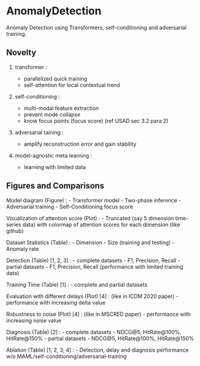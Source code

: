 # AnomalyDetection
Anomaly Detection using Transformers, self-conditioning and adversarial training.

## Novelty

1. transformer :
	- parallelized quick training
	- self-attention for local contextual trend

2. self-conditioning :
	- multi-modal feature extraction
	- prevent mode collapse
	- know focus points (focus score) (ref USAD sec 3.2 para 2)

3. adversarial taining :
	- amplify reconstruction error and gain stability

4. model-agnostic meta learning :
	- learning with limited data



## Figures and Comparisons


Model diagram (Figure) :
	- Transformer model
	- Two-phase inference 
	- Adversarial training
	- Self-Conditioning focus score

Visualization of attention score (Plot) :
	- Truncated (say 5 dimension time-series data) with colormap of attention scores for each dimension (like github)

Dataset Statistics (Table) :
	- Dimension
	- Size (training and testing)
	- Anomaly rate

Detection (Table) [1, 2, 3] :
	- complete datasets - F1, Precision, Recall
	- partial datasets  - F1, Precision, Recall (performance with limited training data)

Training Time (Table) [1] :
	- complete and partial datasets 

Evaluation with different delays (Plot) [4] : (like in ICDM 2020 paper)
	- performance with increasing delta value

Robustness to noise (Plot) [4] : (like in MSCRED paper)
	- performance with increasing noise value

Diagnosis (Table) [2] :
	- complete datasets - NDCG@5, HitRate@100%, HitRate@150%
	- partial datasets  - NDCG@5, HitRate@100%, HitRate@150%

Ablation (Table) [1, 2, 3, 4] :
	- Detection, delay and diagnosis performance w/o MAML/self-conditioning/adversarial-training